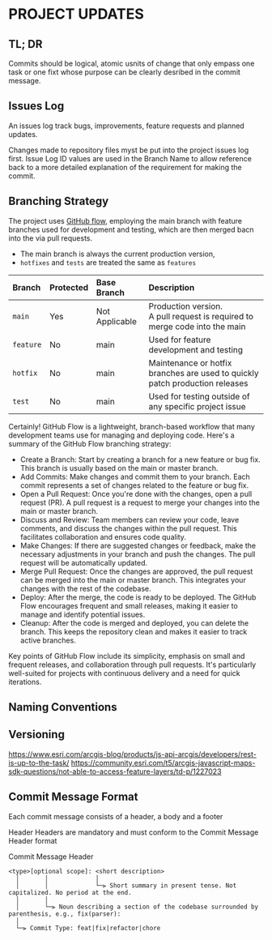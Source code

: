 # PROJECT UPDATES

## TL; DR

Commits should be logical, atomic usnits of change that only empass one task or one fixt whose purpose can be clearly desribed in the commit message. 

## Issues Log
An issues log track bugs, improvements, feature requests and planned updates. 

Changes made to repository files myst be put into the project issues log first. Issue Log ID values are used in the Branch Name to allow reference back to a more detailed explanation of the requirement for making the commit. 

## Branching Strategy
The project uses [GitHub flow](https://docs.github.com/en/get-started/quickstart/github-flow), employing the main branch with feature branches used for development and testing, which are then merged bacn into the via pull requests. 

 - The main branch is always the current production version,
 - ```hotfixes``` and ```tests``` are treated the same as ```features```

| Branch        | Protected | Base Branch    | Description                                                                    |
|:--------------|:----------|:---------------|:-------------------------------------------------------------------------------|
| ```main```    | Yes       | Not Applicable | Production version.<br> A pull request is required to merge code into the main |
| ```feature``` | No        | main           | Used for feature development and testing                                       |
| ```hotfix```  | No        | main           | Maintenance or hotfix branches are used to quickly patch production releases   |
| ```test```    | No        | main           | Used for testing outside of any specific project issue                         |


Certainly! GitHub Flow is a lightweight, branch-based workflow that many development teams use for managing and deploying code. Here's a summary of the GitHub Flow branching strategy:

 - Create a Branch:
Start by creating a branch for a new feature or bug fix. This branch is usually based on the main or master branch.
 - Add Commits:
Make changes and commit them to your branch. Each commit represents a set of changes related to the feature or bug fix.
 - Open a Pull Request:
Once you're done with the changes, open a pull request (PR). A pull request is a request to merge your changes into the main or master branch.
 - Discuss and Review:
Team members can review your code, leave comments, and discuss the changes within the pull request. This facilitates collaboration and ensures code quality.
 - Make Changes:
If there are suggested changes or feedback, make the necessary adjustments in your branch and push the changes. The pull request will be automatically updated.
 - Merge Pull Request:
Once the changes are approved, the pull request can be merged into the main or master branch. This integrates your changes with the rest of the codebase.
 - Deploy:
After the merge, the code is ready to be deployed. The GitHub Flow encourages frequent and small releases, making it easier to manage and identify potential issues.
 - Cleanup:
After the code is merged and deployed, you can delete the branch. This keeps the repository clean and makes it easier to track active branches.

Key points of GitHub Flow include its simplicity, emphasis on small and frequent releases, and collaboration through pull requests. It's particularly well-suited for projects with continuous delivery and a need for quick iterations.







## Naming Conventions

## Versioning


https://www.esri.com/arcgis-blog/products/js-api-arcgis/developers/rest-is-up-to-the-task/
https://community.esri.com/t5/arcgis-javascript-maps-sdk-questions/not-able-to-access-feature-layers/td-p/1227023

## Commit Message Format

Each commit message consists of a header, a body and a footer 

Header
Headers are mandatory and must conform to the Commit Message Header format


Commit Message Header
```
<type>[optional scope]: <short description>
  │       │             │
  │       │             └─⫸ Short summary in present tense. Not capitalized. No period at the end.
  │       │
  │       └─⫸ Noun describing a section of the codebase surrounded by parenthesis, e.g., fix(parser):
  │
  └─⫸ Commit Type: feat|fix|refactor|chore
```


